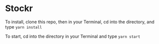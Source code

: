 # Stockr

To install, clone this repo, then in your Terminal, cd into the directory, and type ```yarn install```

To start, cd into the directory in your Terminal and type ```yarn start``` 